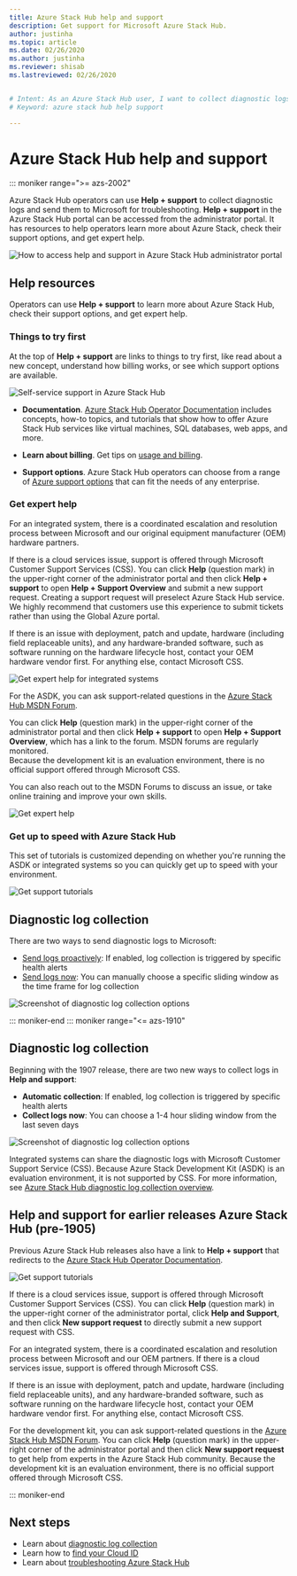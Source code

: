 ```yaml
---
title: Azure Stack Hub help and support
description: Get support for Microsoft Azure Stack Hub.
author: justinha
ms.topic: article
ms.date: 02/26/2020
ms.author: justinha
ms.reviewer: shisab
ms.lastreviewed: 02/26/2020


# Intent: As an Azure Stack Hub user, I want to collect diagnostic logs and get expert help and support with Azure Stack.
# Keyword: azure stack hub help support

---
```

# Azure Stack Hub help and support

::: moniker range=">= azs-2002"

Azure Stack Hub operators can use **Help + support** to collect diagnostic logs and send them to Microsoft for troubleshooting. **Help + support** in the Azure Stack Hub portal can be accessed from the administrator portal. It has resources to help operators learn more about Azure Stack, check their support options, and get expert help.  

![How to access help and support in Azure Stack Hub administrator portal](media/azure-stack-help-and-support/help-and-support.png)

## Help resources

Operators can use **Help + support** to learn more about Azure Stack Hub, check their support options, and get expert help.

### Things to try first

At the top of **Help + support** are links to things to try first, like read about a new concept, understand how billing works, or see which support options are available.

![Self-service support in Azure Stack Hub](media/azure-stack-help-and-support/get-support-tiles.png)

- **Documentation**. [Azure Stack Hub Operator Documentation](index.yml) includes concepts, how-to topics, and tutorials that show how to offer Azure Stack Hub services like virtual machines, SQL databases, web apps, and more.

- **Learn about billing**. Get tips on [usage and billing](azure-stack-billing-and-chargeback.md).

- **Support options**. Azure Stack Hub operators can choose from a range of [Azure support options](https://aka.ms/azstacksupport) that can fit the needs of any enterprise.

### Get expert help

For an integrated system, there is a coordinated escalation and resolution process between Microsoft and our original equipment manufacturer (OEM) hardware partners.

If there is a cloud services issue, support is offered through Microsoft Customer Support Services (CSS).
You can click **Help** (question mark) in the upper-right corner of the administrator portal and then click **Help + support** to open **Help + Support Overview** and submit a new support request. Creating a support request will preselect Azure Stack Hub service. We highly recommend that customers use this experience to submit tickets rather than using the Global Azure portal.

If there is an issue with deployment, patch and update, hardware (including field replaceable units), and any hardware-branded software, such as software running on the hardware lifecycle host, contact your OEM hardware vendor first.
For anything else, contact Microsoft CSS.

![Get expert help for integrated systems](media/azure-stack-help-and-support/get-support-integrated.png)

For the ASDK, you can ask support-related questions in the [Azure Stack Hub MSDN Forum](https://social.msdn.microsoft.com/Forums/azure/home?forum=azurestack).

You can click **Help** (question mark) in the upper-right corner of the administrator portal and then click **Help + support** to open **Help + Support Overview**, which has a link to the forum.
MSDN forums are regularly monitored.  
Because the development kit is an evaluation environment, there is no official support offered through Microsoft CSS.

You can also reach out to the MSDN Forums to discuss an issue, or take online training and improve your own skills.

![Get expert help](media/azure-stack-help-and-support/get-support-cards.png)

### Get up to speed with Azure Stack Hub

This set of tutorials is customized depending on whether you're running the ASDK or integrated systems so you can quickly get up to speed with your environment.

![Get support tutorials](media/azure-stack-help-and-support/get-support-tutorials.png)

## Diagnostic log collection

There are two ways to send diagnostic logs to Microsoft:

- [Send logs proactively](azure-stack-configure-automatic-diagnostic-log-collection-tzl.md): If enabled, log collection is triggered by specific health alerts
- [Send logs now](azure-stack-configure-on-demand-diagnostic-log-collection-portal-tzl.md): You can manually choose a specific sliding window as the time frame for log collection

![Screenshot of diagnostic log collection options](media/azure-stack-help-and-support/banner-enable-automatic-log-collection.png)

::: moniker-end
::: moniker range="<= azs-1910"

## Diagnostic log collection

Beginning with the 1907 release, there are two new ways to collect logs in **Help and support**:

- **Automatic collection**: If enabled, log collection is triggered by specific health alerts 
- **Collect logs now**: You can choose a 1-4 hour sliding window from the last seven days

![Screenshot of diagnostic log collection options](media/azure-stack-automatic-log-collection/azure-stack-log-collection-overview.png)

Integrated systems can share the diagnostic logs with Microsoft Customer Support Service (CSS). Because Azure Stack Development Kit (ASDK) is an evaluation environment, it is not supported by CSS. For more information, see [Azure Stack Hub diagnostic log collection overview](azure-stack-diagnostic-log-collection-overview.md).

## Help and support for earlier releases Azure Stack Hub (pre-1905)

Previous Azure Stack Hub releases also have a link to **Help + support** that redirects to the [Azure Stack Hub Operator Documentation](https://aka.ms/adminportaldocs).

![Get support tutorials](media/azure-stack-help-and-support/get-support-previous.png)

If there is a cloud services issue, support is offered through Microsoft Customer Support Services (CSS).
You can click **Help** (question mark) in the upper-right corner of the administrator portal, click **Help and Support**, and then click **New support request** to directly submit a new support request with CSS.

For an integrated system, there is a coordinated escalation and resolution process between Microsoft and our OEM partners.
If there is a cloud services issue, support is offered through Microsoft CSS.

If there is an issue with deployment, patch and update, hardware (including field replaceable units), and any hardware-branded software, such as software running on the hardware lifecycle host, contact your OEM hardware vendor first.
For anything else, contact Microsoft CSS.

For the development kit, you can ask support-related questions in the [Azure Stack Hub MSDN Forum](https://social.msdn.microsoft.com/Forums/azure/home?forum=azurestack). 
You can click **Help** (question mark) in the upper-right corner of the administrator portal and then click **New support request** to get help from experts in the Azure Stack Hub community.
Because the development kit is an evaluation environment, there is no official support offered through Microsoft CSS.

::: moniker-end

## Next steps

- Learn about [diagnostic log collection](azure-stack-diagnostic-log-collection-overview-tzl.md)
- Learn how to [find your Cloud ID](azure-stack-find-cloud-id.md)
- Learn about [troubleshooting Azure Stack Hub](azure-stack-troubleshooting.md)
